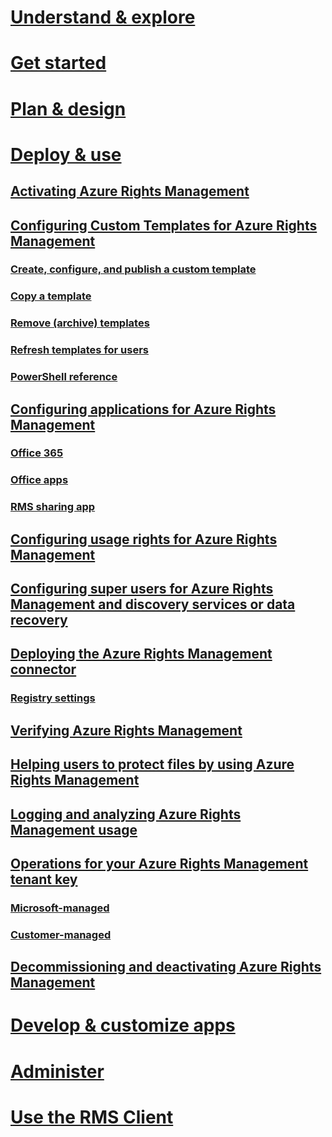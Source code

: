 # [Understand & explore](/rights-management/understand-explore/azure-rights-management)
# [Get started](/rights-management/get-started/requirements-for-azure-rights-management)
# [Plan & design](/rights-management/plan-design/azure-rights-management-deployment-roadmap)
# [Deploy & use](./activating-azure-rights-management)
## [Activating Azure Rights Management](./activating-azure-rights-management.md)
## [Configuring Custom Templates for Azure Rights Management](./configure-custom-templates-for-azure-rights-management.md)
### [Create, configure, and publish a custom template](configure-custom-templates-for-azure-rights-management-create-template.md) 
### [Copy a template](/configure-custom-templates-for-azure-rights-management-copy-template.md)
### [Remove (archive) templates](configure-custom-templates-for-azure-rights-management-remove-template.md) 
### [Refresh templates for users](configure-custom-templates-for-azure-rights-management-refresh-templates.md)
### [PowerShell reference](configure-custom-templates-for-azure-rights-management-powershell.md)
## [Configuring applications for Azure Rights Management](./configuring-applications-for-azure-rights-management.md)
### [Office 365](./0365-configure-for-clients-online-services.md)
### [Office apps](./office-2016-2013-configure-for-clients.md)
### [RMS sharing app](./sharing-app-install-configure.md)
## [Configuring usage rights for Azure Rights Management](./configuring-usage-rights-for-azure-rights-management.md)
## [Configuring super users for Azure Rights Management and discovery services or data recovery](./configuring-super-users-for-azure-rights-management-and-discovery-services-or-data-recovery.md)
## [Deploying the Azure Rights Management connector](./deploying-the-azure-rights-management-connector.md)
### [Registry settings](registry-settings-rms-connector.md)
## [Verifying Azure Rights Management](./verifying-azure-rights-management.md)
## [Helping users to protect files by using Azure Rights Management](./helping-users-to-protect-files-by-using-azure-rights-management.md)
## [Logging and analyzing Azure Rights Management usage](./logging-and-analyzing-azure-rights-management-usage.md)
## [Operations for your Azure Rights Management tenant key](./operations-for-your-azure-rights-management-tenant-key.md)
### [Microsoft-managed](operations-for-your-azure-rights-management-tenant-key-microsoft-managed.md)
### [Customer-managed](operations-for-your-azure-rights-management-tenant-key-customer-managed.md)
## [Decommissioning and deactivating Azure Rights Management](./decommissioning-and-deactivating-azure-rights-management.md)
# [Develop & customize apps](/rights-management/develop/developers-guide)
# [Administer](/rights-management/administer/administering-azure-rights-management-with-powershell)
# [Use the RMS Client](/rights-management/rms-client/rights-management-rms-client)
